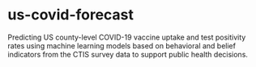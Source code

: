 # us-covid-forecast
Predicting US county-level COVID-19 vaccine uptake and test positivity rates using machine learning models based on behavioral and belief indicators from the CTIS survey data to support public health decisions. 
